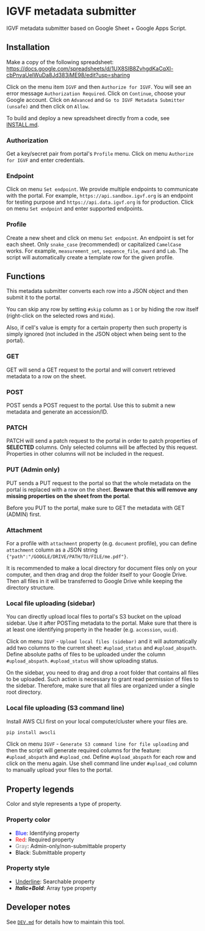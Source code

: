 # IGVF metadata submitter

IGVF metadata submitter based on Google Sheet + Google Apps Script.

## Installation

Make a copy of the following spreadsheet: <https://docs.google.com/spreadsheets/d/1UX8SIB8ZvhgdKaCqXl-cbPnyaUelWuDa8Jd383jME98/edit?usp=sharing>

Click on the menu item `IGVF` and then `Authorize for IGVF`. You will see an error message `Authorization Required`. Click on `Continue`, choose your Google account. Click on `Advanced` and `Go to IGVF Metadata Submitter (unsafe)` and then click on `Allow`.

To build and deploy a new spreadsheet directly from a code, see [INSTALL.md](docs/INSTALL.md).

### Authorization

Get a key/secret pair from portal's `Profile` menu. Click on menu `Authorize for IGVF` and enter credentials.

### Endpoint

Click on menu `Set endpoint`. We provide multiple endpoints to communicate with the portal. For example, `https://api.sandbox.igvf.org` is an endpoint for testing purpose and `https://api.data.igvf.org` is for production. Click on menu `Set endpoint` and enter supported endpoints.

### Profile

Create a new sheet and click on menu `Set endpoint`. An endpoint is set for each sheet. Only `snake_case` (recommended) or capitalized `CamelCase` works. For example, `measurement_set`, `sequence_file`, `award` and `Lab`. The script will automatically create a template row for the given profile.

## Functions

This metadata submitter converts each row into a JSON object and then submit it to the portal.

You can skip any row by setting `#skip` column as `1` or by hiding the row itself (right-click on the selected rows and `Hide`).

Also, if cell's value is empty for a certain property then such property is simply ignored (not included in the JSON object when being sent to the portal).

### GET

GET will send a GET request to the portal and will convert retrieved metadata to a row on the sheet.

### POST

POST sends a POST request to the portal. Use this to submit a new metadata and generate an accession/ID.

### PATCH

PATCH will send a patch request to the portal in order to patch properties of **SELECTED** columns. Only selected columns will be affected by this request. Properties in other columns will not be included in the request.

### PUT (Admin only)

PUT sends a PUT request to the portal so that the whole metadata on the portal is replaced with a row on the sheet. **Beware that this will remove any missing properties on the sheet from the portal**.

Before you PUT to the portal, make sure to GET the metadata with GET (ADMIN) first.

### Attachment

For a profile with `attachment` property (e.g. `document` profile), you can define `attachment` column as a JSON string `{"path":"/GOOGLE/DRIVE/PATH/TO/FILE/me.pdf"}`.

It is recommended to make a local directory for document files only on your computer, and then drag and drop the folder itself to your Google Drive. Then all files in it will be transferred to Google Drive while keeping the directory structure.

### Local file uploading (sidebar)

You can directly upload local files to portal's S3 bucket on the upload sidebar. Use it after POSTing metadata to the portal. Make sure that there is at least one identifying property in the header (e.g. `accession`, `uuid`).

Click on menu `IGVF` - `Upload local files (sidebar)` and it will automatically add two columns to the current sheet: `#upload_status` and `#upload_abspath`. Define absolute paths of files to be uploaded under the column `#upload_abspath`. `#upload_status` will show uploading status.

On the sidebar, you need to drag and drop a root folder that contains all files to be uploaded. Such action is necessary to grant read permission of files to the sidebar. Therefore, make sure that all files are organized under a single root directory.


### Local file uploading (S3 command line)

Install AWS CLI first on your local computer/cluster where your files are.

```bash
pip install awscli
```

Click on menu `IGVF` - `Generate S3 command line for file uploading` and then the script will generate required columns for the feature: `#upload_abspath` and `#upload_cmd`. Define `#upload_abspath` for each row and click on the menu again. Use shell command line under `#upload_cmd` column to manually upload your files to the portal.

## Property legends

Color and style represents a type of property.

### Property color

- <span style="color:blue">Blue</span>: Identifying property
- <span style="color:red">Red</span>: Required property
- <span style="color:gray">Gray</span>: Admin-only/non-submittable property
- <span style="color:black">Black</span>: Submittable property

### Property style

- <span style="text-decoration:underline">Underline</span>: Searchable property
- ***Italic+Bold***: Array type property

## Developer notes

See [`DEV.md`](docs/DEV.md) for details how to maintain this tool.
